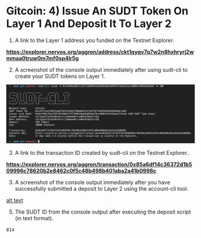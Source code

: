 # Gitcoin: 4) Issue An SUDT Token On Layer 1 And Deposit It To Layer 2

1. A link to the Layer 1 address you funded on the Testnet Explorer.

**https://explorer.nervos.org/aggron/address/ckt1qyqv7q7w2n8hxhryrj2wmmaa0truw0m7mf0sp4lr5g**

2. A screenshot of the console output immediately after using sudt-cli to create your SUDT tokens on Layer 1.

![alt text](2.png)

3. A link to the transaction ID created by sudt-cli on the Testnet Explorer..

**https://explorer.nervos.org/aggron/transaction/0x85a6df14c36372d1b509996c78620b2e8462c0f5c48b498b401aba2a41b0998c**

3. A screenshot of the console output immediately after you have successfully submitted a deposit to Layer 2 using the account-cli tool.

[alt text](4.png)

5. The SUDT ID from the console output after executing the deposit script (in text format).

```
814
```
